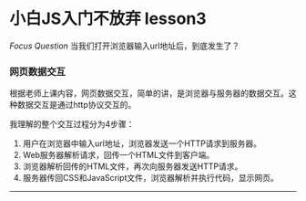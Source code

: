 # 小白JS入门不放弃 lesson3

*Focus Question* 当我们打开浏览器输入url地址后，到底发生了？

### 网页数据交互

根据老师上课内容，网页数据交互，简单的讲，是浏览器与服务器的数据交互。这种数据交互是通过http协议交互的。

我理解的整个交互过程分为4步骤：

1. 用户在浏览器中输入url地址，浏览器发送一个HTTP请求到服务器。
2. Web服务器解析请求，回传一个HTML文件到客户端。
3. 浏览器解析回传的HTML文件，再次向服务器发送HTTP请求。
4. 服务器传回CSS和JavaScript文件，浏览器解析并执行代码，显示网页。

***







